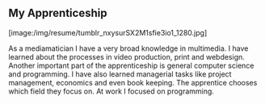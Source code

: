 ## My Apprenticeship

[image:/img/resume/tumblr_nxysurSX2M1sfie3io1_1280.jpg]

As a mediamatician I have a very broad knowledge in multimedia. I have learned about the processes in video production, print and webdesign. Another important part of the apprenticeship is general computer science and programming. I have also learned managerial tasks like project management, economics and even book keeping. The apprentice chooses which field they focus on. At work I focused on programming.

